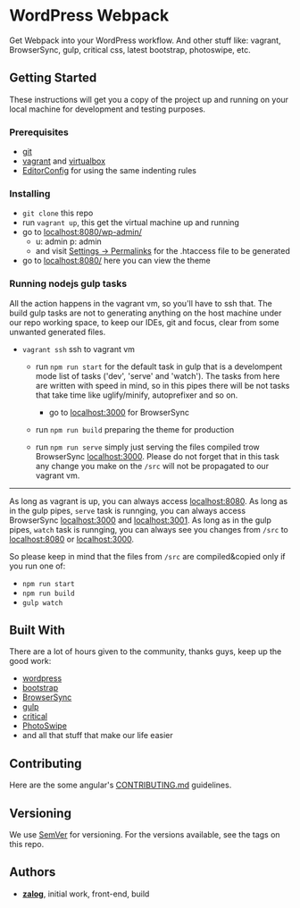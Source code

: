 # WordPress Webpack

Get Webpack into your WordPress workflow. And other stuff like: vagrant, BrowserSync, gulp, critical css, latest bootstrap, photoswipe, etc.

## Getting Started

These instructions will get you a copy of the project up and running on your local machine for development and testing purposes.

### Prerequisites

- [git](https://git-scm.com/)
- [vagrant](https://www.vagrantup.com/) and [virtualbox](https://www.virtualbox.org/)
- [EditorConfig](https://editorconfig.org/) for using the same indenting rules

### Installing

- `git clone` this repo
- run `vagrant up`, this get the virtual machine up and running
- go to [localhost:8080/wp-admin/](http://localhost:8080/wp-admin/)
  - u: admin p: admin
  - and visit [Settings -> Permalinks](http://localhost:8080/wp-admin/options-permalink.php) for the .htaccess file to be generated
- go to [localhost:8080/](http://localhost:8080/) here you can view the theme

### Running nodejs gulp tasks

All the action happens in the vagrant vm, so you'll have to ssh that.
The build gulp tasks are not to generating anything on the host machine under our repo working space, to keep our IDEs, git and focus, clear from some unwanted generated files.

- `vagrant ssh` ssh to vagrant vm

  - run `npm run start` for the default task in gulp that is a develompent mode list of tasks ('dev', 'serve' and 'watch'). The tasks from here are written with speed in mind, so in this pipes there will be not tasks that take time like uglify/minify, autoprefixer and so on.
    - go to [localhost:3000](http://localhost:3000/) for BrowserSync

  - run `npm run build` preparing the theme for production

  - run `npm run serve` simply just serving the files compiled trow BrowserSync [localhost:3000](http://localhost:3000/). Please do not forget that in this task any change you make on the `/src` will not be propagated to our vagrant vm.

---

As long as vagrant is up, you can always access [localhost:8080](http://localhost:8080/).
As long as in the gulp pipes, `serve` task is runnging, you can always access BrowserSync [localhost:3000](http://localhost:3000/) and [localhost:3001](http://localhost:3001/).
As long as in the gulp pipes, `watch` task is runnging, you can always see you changes from `/src` to [localhost:8080](http://localhost:8080/) or [localhost:3000](http://localhost:3000/).

So please keep in mind that the files from `/src` are compiled&copied only if you run one of:

- `npm run start`
- `npm run build`
- `gulp watch`

## Built With

There are a lot of hours given to the community, thanks guys, keep up the good work:

- [wordpress](https://wordpress.org/)
- [bootstrap](http://getbootstrap.com/)
- [BrowserSync](https://github.com/BrowserSync/browser-sync)
- [gulp](https://github.com/gulpjs/gulp)
- [critical](https://github.com/addyosmani/critical)
- [PhotoSwipe](https://github.com/dimsemenov/PhotoSwipe)
- and all that stuff that make our life easier

## Contributing

Here are the some angular's [CONTRIBUTING.md](https://github.com/angular/angular/blob/master/CONTRIBUTING.md) guidelines.

## Versioning

We use [SemVer](http://semver.org/) for versioning. For the versions available, see the tags on this repo.

## Authors

- **[zalog](http://zalog.ro)**, initial work, front-end, build